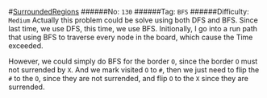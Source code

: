 #[SurroundedRegions](https://leetcode.com/problems/surrounded-regions/)
######No: `130`
######Tag: `BFS`
######Difficulty: `Medium`
Actually this problem could be solve using both DFS and BFS. Since last time, we use DFS, this time,
we use BFS.
Initionally, I go into a run path that using BFS to traverse every node in the board, which cause the
Time exceeded.

However, we could simply do BFS for the border `O`, since the border `O` must not surrended by `X`. And we
mark visited `O` to `#`, then we just need to flip the `#` to the `O`, since they are not surrended, and 
flip `O` to the `X` since they are surrended.
